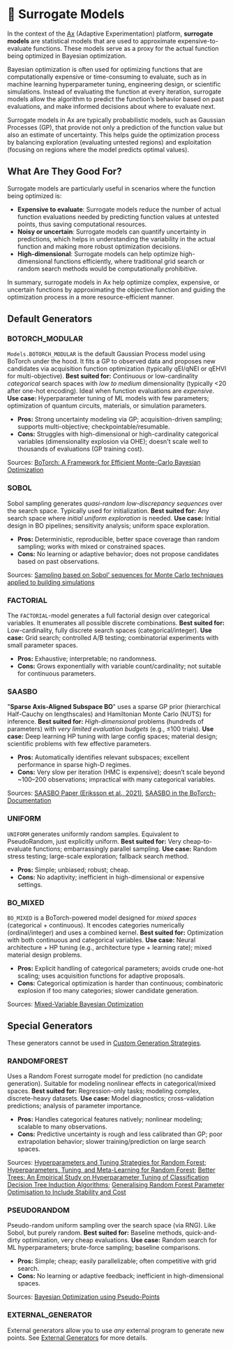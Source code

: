 # <span class="invert_in_dark_mode">🧬</span> Surrogate Models

<!-- What are Surrogate Models and when to use which one? -->

<!-- Category: Models -->

<div id="toc"></div>

In the context of the [Ax](https://ax.dev/) (Adaptive Experimentation) platform, **surrogate models** are statistical models that are used to approximate expensive-to-evaluate functions. These models serve as a proxy for the actual function being optimized in Bayesian optimization.

Bayesian optimization is often used for optimizing functions that are computationally expensive or time-consuming to evaluate, such as in machine learning hyperparameter tuning, engineering design, or scientific simulations. Instead of evaluating the function at every iteration, surrogate models allow the algorithm to predict the function’s behavior based on past evaluations, and make informed decisions about where to evaluate next.

Surrogate models in Ax are typically probabilistic models, such as Gaussian Processes (GP), that provide not only a prediction of the function value but also an estimate of uncertainty. This helps guide the optimization process by balancing exploration (evaluating untested regions) and exploitation (focusing on regions where the model predicts optimal values).

## What Are They Good For?

Surrogate models are particularly useful in scenarios where the function being optimized is:

- **Expensive to evaluate**: Surrogate models reduce the number of actual function evaluations needed by predicting function values at untested points, thus saving computational resources.
- **Noisy or uncertain**: Surrogate models can quantify uncertainty in predictions, which helps in understanding the variability in the actual function and making more robust optimization decisions.
- **High-dimensional**: Surrogate models can help optimize high-dimensional functions efficiently, where traditional grid search or random search methods would be computationally prohibitive.

In summary, surrogate models in Ax help optimize complex, expensive, or uncertain functions by approximating the objective function and guiding the optimization process in a more resource-efficient manner.

## Default Generators

### BOTORCH_MODULAR
`Models.BOTORCH_MODULAR` is the default Gaussian Process model using BoTorch under the hood. It fits a GP to observed data and proposes new candidates via acquisition function optimization (typically qEI/qNEI or qEHVI for multi-objective).
**Best suited for:** *Continuous* or low-cardinality *categorical* search spaces with *low to medium* dimensionality (typically <20 after one-hot encoding). Ideal when function evaluations are *expensive*.
**Use case:** Hyperparameter tuning of ML models with few parameters; optimization of quantum circuits, materials, or simulation parameters.
- **Pros:** Strong uncertainty modeling via GP; acquisition-driven sampling; supports multi-objective; checkpointable/resumable.
- **Cons:** Struggles with high-dimensional or high-cardinality categorical variables (dimensionality explosion via OHE); doesn't scale well to thousands of evaluations (GP training cost).

Sources: [BoTorch: A Framework for Efficient Monte-Carlo Bayesian Optimization](https://arxiv.org/abs/1910.06403)

### SOBOL
Sobol sampling generates *quasi-random low-discrepancy sequences* over the search space. Typically used for initialization.
**Best suited for:** Any search space where *initial uniform exploration* is needed.
**Use case:** Initial design in BO pipelines; sensitivity analysis; uniform space exploration.
- **Pros:** Deterministic, reproducible, better space coverage than random sampling; works with mixed or constrained spaces.
- **Cons:** No learning or adaptive behavior; does not propose candidates based on past observations.

Sources: [Sampling based on Sobol' sequences for Monte Carlo techniques applied to building simulations](https://publica.fraunhofer.de/handle/publica/375074)

### FACTORIAL
The `FACTORIAL`-model generates a full factorial design over categorical variables. It enumerates all possible discrete combinations.
**Best suited for:** Low-cardinality, fully discrete search spaces (categorical/integer).
**Use case:** Grid search; controlled A/B testing; combinatorial experiments with small parameter spaces.
- **Pros:** Exhaustive; interpretable; no randomness.
- **Cons:** Grows exponentially with variable count/cardinality; not suitable for continuous parameters.

### SAASBO
"**Sparse Axis-Aligned Subspace BO**" uses a sparse GP prior (hierarchical Half-Cauchy on lengthscales) and Hamiltonian Monte Carlo (NUTS) for inference.
**Best suited for:** *High-dimensional* problems (hundreds of parameters) with *very limited evaluation budgets* (e.g., ≤100 trials).
**Use case:** Deep learning HP tuning with large config spaces; material design; scientific problems with few effective parameters.
- **Pros:** Automatically identifies relevant subspaces; excellent performance in sparse high-D regimes.
- **Cons:** Very slow per iteration (HMC is expensive); doesn’t scale beyond ~100–200 observations; impractical with many categorical variables.

Sources: [SAASBO Paper (Eriksson et al., 2021)](https://arxiv.org/abs/2006.04492), [SAASBO in the BoTorch-Documentation](https://botorch.org/docs/tutorials/saasbo)

### UNIFORM
`UNIFORM` generates uniformly random samples. Equivalent to PseudoRandom, just explicitly uniform.
**Best suited for:** Very cheap-to-evaluate functions; embarrassingly parallel sampling.
**Use case:** Random stress testing; large-scale exploration; fallback search method.
- **Pros:** Simple; unbiased; robust; cheap.
- **Cons:** No adaptivity; inefficient in high-dimensional or expensive settings.

### BO_MIXED
`BO_MIXED` is a BoTorch-powered model designed for *mixed spaces* (categorical + continuous). It encodes categories numerically (ordinal/integer) and uses a combined kernel.
**Best suited for:** Optimization with both continuous and categorical variables.
**Use case:** Neural architecture + HP tuning (e.g., architecture type + learning rate); mixed material design problems.
- **Pros:** Explicit handling of categorical parameters; avoids crude one-hot scaling; uses acquisition functions for adaptive proposals.
- **Cons:** Categorical optimization is harder than continuous; combinatoric explosion if too many categories; slower candidate generation.

Sources: [Mixed-Variable Bayesian Optimization](https://arxiv.org/abs/1907.01329)

## Special Generators

These generators cannot be used in [Custom Generation Strategies](tutorials?tutorial=custom_generation_strategy).

### RANDOMFOREST
Uses a Random Forest surrogate model for prediction (no candidate generation). Suitable for modeling nonlinear effects in categorical/mixed spaces.
**Best suited for:** Regression-only tasks; modeling complex, discrete-heavy datasets.
**Use case:** Model diagnostics; cross-validation predictions; analysis of parameter importance.
- **Pros:** Handles categorical features natively; nonlinear modeling; scalable to many observations.
- **Cons:** Predictive uncertainty is rough and less calibrated than GP; poor extrapolation behavior; slower training/prediction on large search spaces.

Sources: [Hyperparameters and Tuning Strategies for Random Forest](https://arxiv.org/abs/1804.03515);
[Hyperparameters, Tuning, and Meta-Learning for Random Forest](https://edoc.ub.uni-muenchen.de/24557/1/Probst_Philipp.pdf);
[Better Trees: An Empirical Study on Hyperparameter Tuning of Classification Decision Tree Induction Algorithms](https://arxiv.org/abs/1812.02207);
[Generalising Random Forest Parameter Optimisation to Include Stability and Cost](https://arxiv.org/abs/1706.09865)

### PSEUDORANDOM
Pseudo-random uniform sampling over the search space (via RNG). Like Sobol, but purely random.
**Best suited for:** Baseline methods, quick-and-dirty optimization, very cheap evaluations.
**Use case:** Random search for ML hyperparameters; brute-force sampling; baseline comparisons.
- **Pros:** Simple; cheap; easily parallelizable; often competitive with grid search.
- **Cons:** No learning or adaptive feedback; inefficient in high-dimensional spaces.

Sources: [Bayesian Optimization using Pseudo-Points](https://arxiv.org/abs/1910.05484)

### EXTERNAL_GENERATOR

External generators allow you to use *any* external program to generate new points. See [External Generators](tutorials?tutorial=external_generator) for more details.
